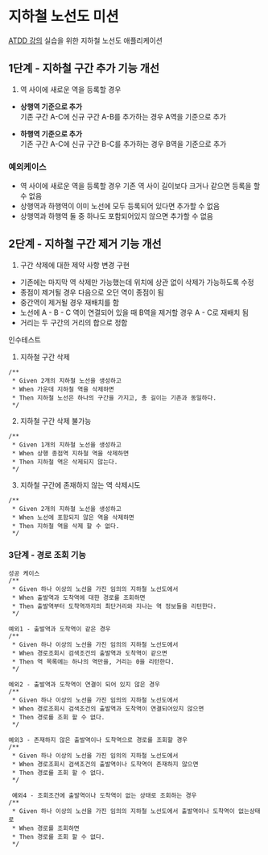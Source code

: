 # 지하철 노선도 미션
[ATDD 강의](https://edu.nextstep.camp/c/R89PYi5H) 실습을 위한 지하철 노선도 애플리케이션

## 1단계 - 지하철 구간 추가 기능 개선

1. 역 사이에 새로운 역을 등록할 경우

- **상행역 기준으로 추가**   
  기존 구간 A-C에 신규 구간 A-B를 추가하는 경우 A역을 기준으로 추가

- **하행역 기준으로 추가**  
  기존 구간 A-C에 신규 구간 B-C를 추가하는 경우 B역을 기준으로 추가

### 예외케이스

- 역 사이에 새로운 역을 등록할 경우 기존 역 사이 길이보다 크거나 같으면 등록을 할 수 없음
- 상행역과 하행역이 이미 노선에 모두 등록되어 있다면 추가할 수 없음
- 상행역과 하행역 둘 중 하나도 포함되어있지 않으면 추가할 수 없음

## 2단계 - 지하철 구간 제거 기능 개선

1. 구간 삭제에 대한 제약 사항 변경 구현
- 기존에는 마지막 역 삭제만 가능했는데 위치에 상관 없이 삭제가 가능하도록 수정
- 종점이 제거될 경우 다음으로 오던 역이 종점이 됨
- 중간역이 제거될 경우 재배치를 함
- 노선에 A - B - C 역이 연결되어 있을 때 B역을 제거할 경우 A - C로 재배치 됨
- 거리는 두 구간의 거리의 합으로 정함

인수테스트 
1. 지하철 구간 삭제 
```
/**
 * Given 2개의 지하철 노선을 생성하고
 * When 가운데 지하철 역을 삭제하면
 * Then 지하철 노선은 하나의 구간을 가지고, 총 길이는 기존과 동일하다.
 */
```

2. 지하철 구간 삭제 불가능
```
/**
 * Given 1개의 지하철 노선을 생성하고
 * When 상행 종점역 지하철 역을 삭제하면
 * Then 지하철 역은 삭제되지 않는다.
 */
```

3. 지하철 구간에 존재하지 않는 역 삭제시도
```
/**
 * Given 2개의 지하철 노선을 생성하고
 * When 노선에 포함되지 않은 역을 삭제하면
 * Then 지하철 역을 삭제 할 수 없다.
 */
```


### 3단계 - 경로 조회 기능

```
성공 케이스
/**
 * Given 하나 이상의 노선을 가진 임의의 지하철 노선도에서 
 * When 출발역과 도착역에 대한 경로를 조회하면
 * Then 출발역부터 도착역까지의 최단거리와 지나는 역 정보들을 리턴한다. 
 */
```

```
예외1 - 출발역과 도착역이 같은 경우
/**
 * Given 하나 이상의 노선을 가진 임의의 지하철 노선도에서
 * When 경로조회시 검색조건의 출발역과 도착역이 같으면 
 * Then 역 목록에는 하나의 역만을, 거리는 0을 리턴한다.  
 */
```

```
예외2 - 출발역과 도착역이 연결이 되어 있지 않은 경우
/**
 * Given 하나 이상의 노선을 가진 임의의 지하철 노선도에서
 * When 경로조회시 검색조건의 출발역과 도착역이 연결되어있지 않으면
 * Then 경로를 조회 할 수 없다.
 */
```

```
예외3 - 존재하지 않은 출발역이나 도착역으로 경로를 조회할 경우
/**
 * Given 하나 이상의 노선을 가진 임의의 지하철 노선도에서
 * When 경로조회시 검색조건의 출발역이나 도착역이 존재하지 않으면
 * Then 경로를 조회 할 수 없다.
 */
```

```
 예외4 - 조회조건에 출발역이나 도착역이 없는 상태로 조회하는 경우
/**
 * Given 하나 이상의 노선을 가진 임의의 지하철 노선도에서 출발역이나 도착역이 없는상태로
 * When 경로를 조회하면
 * Then 경로를 조회 할 수 없다.
 */
```


